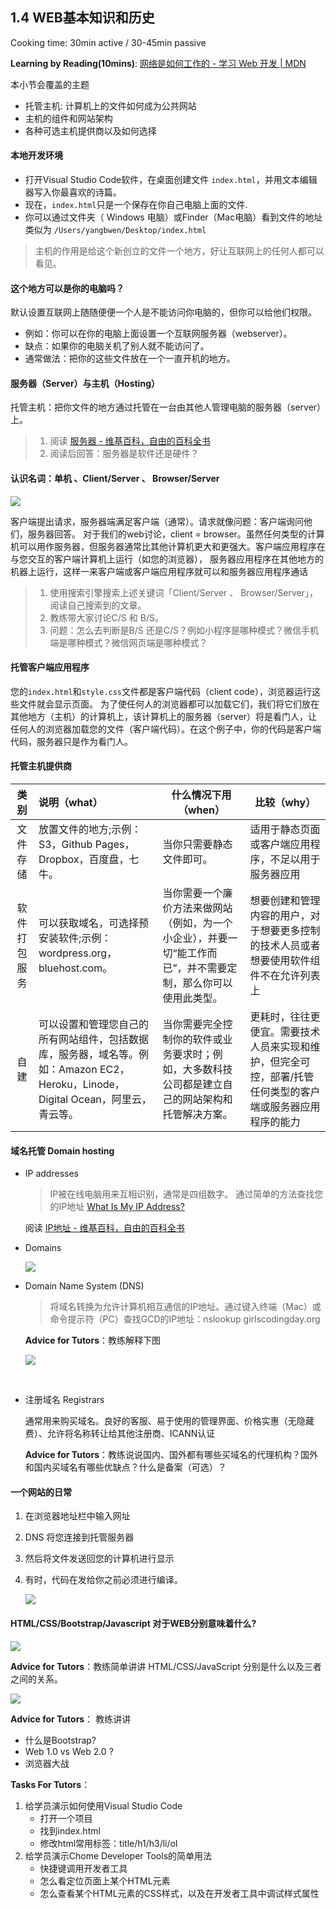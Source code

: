 ## 1.4 WEB基本知识和历史

Cooking time: 30min active / 30-45min passive

**Learning by Reading(10mins)**: [网络是如何工作的 - 学习 Web 开发 | MDN](https://developer.mozilla.org/zh-CN/docs/Learn/Getting_started_with_the_web/How_the_Web_works)

本小节会覆盖的主题

- 托管主机: 计算机上的文件如何成为公共网站
- 主机的组件和网站架构
- 各种可选主机提供商以及如何选择

#### 本地开发环境

- 打开Visual Studio Code软件，在桌面创建文件 `index.html`，并用文本编辑器写入你最喜欢的诗篇。
- 现在，`index.html`只是一个保存在你自己电脑上面的文件.
- 你可以通过文件夹（ Windows 电脑）或Finder（Mac电脑）看到文件的地址类似为 `/Users/yangbwen/Desktop/index.html`

> 主机的作用是给这个新创立的文件一个地方，好让互联网上的任何人都可以看见。

#### 这个地方可以是你的电脑吗？

默认设置互联网上随随便便一个人是不能访问你电脑的，但你可以给他们权限。

- 例如：你可以在你的电脑上面设置一个互联网服务器（webserver）。
- 缺点：如果你的电脑关机了别人就不能访问了。
- 通常做法：把你的这些文件放在一个一直开机的地方。

#### 服务器（Server）与主机（Hosting）

托管主机：把你文件的地方通过托管在一台由其他人管理电脑的服务器（server）上。

> 1. 阅读 [服务器 - 维基百科，自由的百科全书](https://zh.wikipedia.org/wiki/%E6%9C%8D%E5%8A%A1%E5%99%A8)
> 2. 阅读后回答：服务器是软件还是硬件？

#### 认识名词：单机 、Client/Server 、 Browser/Server

![](http://wy.codingirlsclub.com/blog/2017-05-24-client-server.png)

客户端提出请求，服务器端满足客户端（通常）。请求就像问题：客户端询问他们，服务器回答。
对于我们的web讨论，client = browser。虽然任何类型的计算机可以用作服务器，但服务器通常比其他计算机更大和更强大。客户端应用程序在与您交互的客户端计算机上运行（如您的浏览器），
服务器应用程序在其他地方的机器上运行，这样一来客户端或客户端应用程序就可以和服务器应用程序通话

> 1. 使用搜索引擎搜索上述关键词「Client/Server 、 Browser/Server」，阅读自己搜索到的文章。
> 2. 教练带大家讨论C/S 和 B/S。
> 3. 问题：怎么去判断是B/S 还是C/S？例如小程序是哪种模式？微信手机端是哪种模式？微信网页端是哪种模式？

#### 托管客户端应用程序

您的`index.html`和`style.css`文件都是客户端代码（client code），浏览器运行这些文件就会显示页面。
为了使任何人的浏览器都可以加载它们，我们将它们放在其他地方（主机）的计算机上，该计算机上的服务器（server）将是看门人，让任何人的浏览器加载您的文件（客户端代码）。在这个例子中，你的代码是客户端代码，服务器只是作为看门人。

#### 托管主机提供商

|   类别   | 说明（what）                                 | 什么情况下用（when）                             | 比较（why）                                  |
| :----: | :--------------------------------------- | ---------------------------------------- | ---------------------------------------- |
|  文件存储  | 放置文件的地方;示例：S3，Github Pages，Dropbox，百度盘，七牛。 | 当你只需要静态文件即可。                             | 适用于静态页面或客户端应用程序，不足以用于服务器应用               |
| 软件打包服务 | 可以获取域名，可选择预安装软件;示例：wordpress.org，bluehost.com。 | 当你需要一个廉价方法来做网站（例如，为一个小企业），并要一切“能工作而已”，并不需要定制，那么你可以使用此类型。 | 想要创建和管理内容的用户，对于想要更多控制的技术人员或者想要使用软件组件不在允许列表上 |
|   自建   | 可以设置和管理您自己的所有网站组件，包括数据库，服务器，域名等。例如：Amazon EC2，Heroku，Linode，Digital Ocean，阿里云，青云等。 | 当你需要完全控制你的软件或业务要求时；例如，大多数科技公司都是建立自己的网站架构和托管解决方案。 | 更耗时，往往更便宜。需要技术人员来实现和维护，但完全可控，部署/托管任何类型的客户端或服务器应用程序的能力 |

#### 域名托管 Domain hosting

- IP addresses

  > IP被在线电脑用来互相识别，通常是四组数字。
  >   通过简单的方法查找您的IP地址 [What Is My IP Address? ](https://whatismyipaddress.com/)

  阅读 [IP地址 - 维基百科，自由的百科全书](https://zh.wikipedia.org/wiki/IP%E5%9C%B0%E5%9D%80)


- Domains

  ![](http://wy.codingirlsclub.com/blog/2017-05-24-TLD-domain-url1.jpg)

- Domain Name System (DNS)

  > 将域名转换为允许计算机相互通信的IP地址。通过键入终端（Mac）或命令提示符（PC）查找GCD的IP地址：nslookup girlscodingday.org

  **Advice for Tutors**：教练解释下图

  ![](http://wy.codingirlsclub.com/blog/2017-05-24-server-dns-forward.jpg)

  ​

- 注册域名 Registrars

  通常用来购买域名。良好的客服、易于使用的管理界面、价格实惠（无隐藏费）、允许将名称转让给其他注册商、ICANN认证

  **Advice for Tutors**：教练说说国内、国外都有哪些买域名的代理机构？国外和国内买域名有哪些优缺点？什么是备案（可选）？

#### 一个网站的日常

1. 在浏览器地址栏中输入网址

2. DNS 将您连接到托管服务器

3. 然后将文件发送回您的计算机进行显示

4. 有时，代码在发给你之前必须进行编译。

   ![](http://wy.codingirlsclub.com/blog/2017-05-24-browser-request.png)

#### HTML/CSS/Bootstrap/Javascript 对于WEB分别意味着什么?

![](http://wy.codingirlsclub.com/blog/2017-05-24-images.png)

  **Advice for Tutors**：教练简单讲讲 HTML/CSS/JavaScript 分别是什么以及三者之间的关系。



![](http://wy.codingirlsclub.com/blog/2017-05-24-html_with_css_vs_html_css_bootstrap_js.jpg)

  **Advice for Tutors**： 教练讲讲

- 什么是Bootstrap?
- Web 1.0 vs Web 2.0 ?
- 浏览器大战



**Tasks For Tutors**：

1. 给学员演示如何使用Visual Studio Code
   - 打开一个项目
   - 找到index.html
   - 修改html常用标签：title/h1/h3/li/ol
2. 给学员演示Chome Developer Tools的简单用法
   - 快捷键调用开发者工具
   - 怎么看定位页面上某个HTML元素
   - 怎么查看某个HTML元素的CSS样式，以及在开发者工具中调试样式属性
